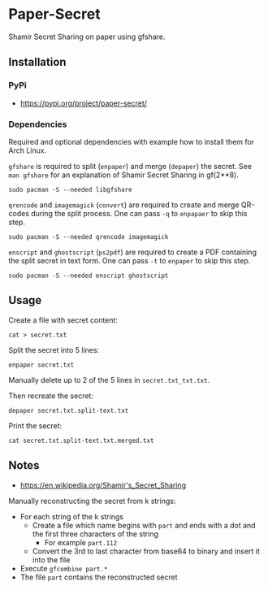 # Paper-Secret

Shamir Secret Sharing on paper using gfshare.

## Installation

### PyPi

* https://pypi.org/project/paper-secret/

### Dependencies

Required and optional dependencies with example how to install them for Arch Linux.

`gfshare` is required to split (`enpaper`) and merge (`depaper`) the secret.
See `man gfshare` for an explanation of Shamir Secret Sharing in gf(2**8).

```shell
sudo pacman -S --needed libgfshare
```

`qrencode` and `imagemagick` (`convert`) are required to create and merge QR-codes during the split process.
One can pass `-q` to `enpapaer` to skip this step.

```shell
sudo pacman -S --needed qrencode imagemagick
```

`enscript` and `ghostscript` (`ps2pdf`) are required to create a PDF containing the split secret in text form.
One can pass `-t` to `enpaper` to skip this step.

```shell
sudo pacman -S --needed enscript ghostscript
```

## Usage

Create a file with secret content:

```shell
cat > secret.txt
```

Split the secret into 5 lines:

```shell
enpaper secret.txt
```

Manually delete up to 2 of the 5 lines in `secret.txt_txt.txt`.

Then recreate the secret:

```shell
depaper secret.txt.split-text.txt
```

Print the secret:

```shell
cat secret.txt.split-text.txt.merged.txt
```

## Notes

* https://en.wikipedia.org/Shamir's_Secret_Sharing

Manually reconstructing the secret from k strings:

* For each string of the k strings
  * Create a file which name begins with `part` and ends with a dot and the first three characters of the string
    * For example `part.112`
  * Convert the 3rd to last character from base64 to binary and insert it into the file
* Execute `gfcombine part.*`
* The file `part` contains the reconstructed secret
